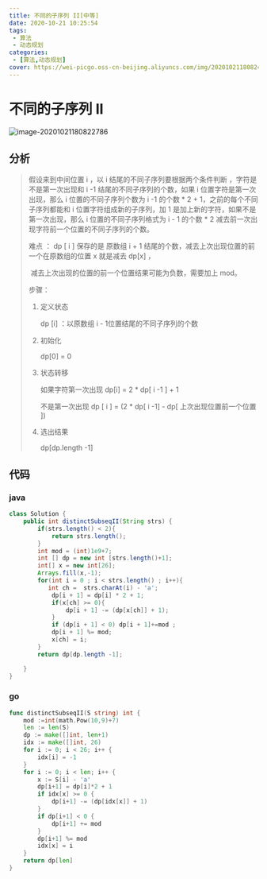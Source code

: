 ```yaml
---
title: 不同的子序列 II[中等]
date: 2020-10-21 10:25:54
tags: 
 - 算法
 - 动态规划
categories: 
 - [算法,动态规划]
cover: https://wei-picgo.oss-cn-beijing.aliyuncs.com/img/20201021180824.png
---
```


# 不同的子序列 II

![image-20201021180822786](https://wei-picgo.oss-cn-beijing.aliyuncs.com/img/20201021180824.png)

## 分析

> 假设来到中间位置 i ，以 i 结尾的不同子序列要根据两个条件判断 ，字符是不是第一次出现和 i -1 结尾的不同子序列的个数，如果 i 位置字符是第一次出现，那么 i 位置的不同子序列个数为 i -1 的个数 * 2 + 1，之前的每个不同子序列都能和 i 位置字符组成新的子序列，加 1 是加上新的字符，如果不是第一次出现，那么 i 位置的不同子序列格式为 i - 1 的个数 * 2 减去前一次出现字符前一个位置的不同子序列的个数。
>
> 难点 ： dp [ i ] 保存的是 原数组 i  + 1 结尾的个数，减去上次出现位置的前一个在原数组的位置 x 就是减去 dp[x] ，
>
> ​		     减去上次出现的位置的前一个位置结果可能为负数，需要加上 mod。
>
> 步骤：
>
> 1. 定义状态
>
>    dp [i] ：以原数组 i - 1位置结尾的不同子序列的个数
>
> 2. 初始化
>
>    dp[0] = 0
>
> 3. 状态转移
>
>    如果字符第一次出现 dp[i] = 2 * dp[ i -1 ] + 1
>
>    不是第一次出现 dp [ i ] = (2 * dp[ i -1] - dp[ 上次出现位置前一个位置 ])
>
> 4. 选出结果
>
>    dp[dp.length -1]

## 代码

### java

```java
class Solution {
    public int distinctSubseqII(String strs) {
        if(strs.length() < 2){
            return strs.length();
        }
        int mod = (int)1e9+7;
        int [] dp = new int [strs.length()+1];
        int[] x = new int[26];
        Arrays.fill(x,-1);
        for(int i = 0 ; i < strs.length() ; i++){
           int ch =  strs.charAt(i) - 'a';
            dp[i + 1] = dp[i] * 2 + 1;
            if(x[ch] >= 0){
                dp[i + 1] -= (dp[x[ch]] + 1);
            }
            if (dp[i + 1] < 0) dp[i + 1]+=mod ;
            dp[i + 1] %= mod;
            x[ch] = i;
        }
        return dp[dp.length -1];

    }
}
```

### go

```go
func distinctSubseqII(S string) int {
	mod :=int(math.Pow(10,9)+7)
	len := len(S)
	dp := make([]int, len+1)
	idx := make([]int, 26)
	for i := 0; i < 26; i++ {
		idx[i] = -1
	}
	for i := 0; i < len; i++ {
		x := S[i] - 'a'
		dp[i+1] = dp[i]*2 + 1
		if idx[x] >= 0 {
			dp[i+1] -= (dp[idx[x]] + 1)
		}
		if dp[i+1] < 0 {
			dp[i+1] += mod
		}
		dp[i+1] %= mod
		idx[x] = i
	}
	return dp[len]
}
```